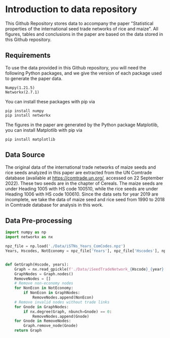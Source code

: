 # Introduction to data repository

This Github Repository stores data to accompany the paper "Statistical properties of the international seed trade networks of rice and maize". All figures, tables and conclusions in the paper are based on the data stored in this Github repository.

## Requirements

To use the data provided in this Github repository, you will need the following Python packages, and we give the version of each package used to generate the paper data.

```
Numpy(1.21.5)
Networkx(2.7.1)
```
You can install these packages with pip via
```
pip install numpy
pip install networkx
```
The figures in the paper are generated by the Python package Matplotlib, you can install Matplotlib with pip via
```
pip install matplotlib
```
## Data Source

The original data of the international trade networks of maize seeds and rice seeds analyzed in this paper are extracted from the UN Comtrade database (available at https://comtrade.un.org/, accessed on 22 September 2022). These two seeds are in the chapter of Cereals. The maize seeds are under Heading 1005 with HS code 100510, while the rice seeds are under Heading 1006 with HS code 100610. Since the data sets for year 2019 are incomplete, we take the data of maize seed and rice seed from 1990 to 2018 in Comtrade database for analysis in this work.

## Data Pre-processing

```python
import numpy as np
import networkx as nx

npz_file = np.load('./Data/iSTNs_Years_ComCodes.npz')
Years, Hscodes, NotEconomy = npz_file['Years'], npz_file['Hscodes'], npz_file['NotEconomy']


def GetGraph(Hscode, years):
    Graph = nx.read_gpickle(f'./Data/iSeedTradeNetwork_{Hscode}_{year}.gpickle')
    GraphNodes = Graph.nodes()
    RemoveNodes = []
    # Remove non-economy nodes
    for NonEcon in NotEconomy:
        if NonEcon in GraphNodes:
            RemoveNodes.append(NonEcon)
    # Remove invalid nodes without trade links
    for Gnode in GraphNodes:
        if nx.degree(Graph, nbunch=Gnode) == 0:
            RemoveNodes.append(Gnode)
    for Gnode in RemoveNodes:
        Graph.remove_node(Gnode)
    return Graph
```
